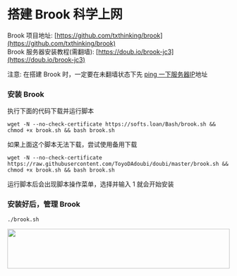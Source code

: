 # 搭建 Brook 科学上网
Brook 项目地址: [https://github.com/txthinking/brook](https://github.com/txthinking/brook)<br>
Brook 服务器安装教程(需翻墙): [https://doub.io/brook-jc3](https://doub.io/brook-jc3)

注意: 在搭建 Brook 时，一定要在未翻墙状态下先 [ping 一下服务器IP](https://darrenliuwei.coding.me/fuck-gfw/ping-IP.html)地址

### 安装 Brook
执行下面的代码下载并运行脚本
```
wget -N --no-check-certificate https://softs.loan/Bash/brook.sh && chmod +x brook.sh && bash brook.sh
```

如果上面这个脚本无法下载，尝试使用备用下载
```
wget -N --no-check-certificate https://raw.githubusercontent.com/ToyoDAdoubi/doubi/master/brook.sh && chmod +x brook.sh && bash brook.sh
```

运行脚本后会出现脚本操作菜单，选择并输入 1 就会开始安装

### 安装好后，管理 Brook
```
./brook.sh
```
<a href="https://www.vultr.com/?ref=7295225"><img src="https://www.vultr.com/media/banner_1.png" width="100%" height="90"></a>